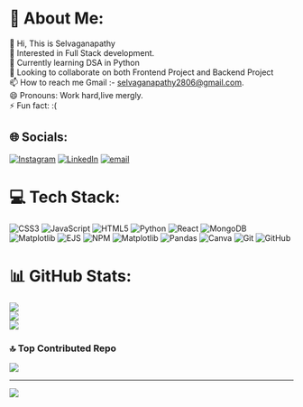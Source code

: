 # 💫 About Me:
👋 Hi, This is Selvaganapathy<br>👀 Interested in Full Stack development.<br>🌱 Currently learning DSA in Python<br>💞️ Looking to collaborate on both Frontend Project and Backend Project<br>📫 How to reach me Gmail :- selvaganapathy2806@gmail.com.<br>😄 Pronouns: Work hard,live mergly.<br>⚡ Fun fact: :(


## 🌐 Socials:
[![Instagram](https://img.shields.io/badge/Instagram-%23E4405F.svg?logo=Instagram&logoColor=white)](https://instagram.com/itz_selvaganapathii) [![LinkedIn](https://img.shields.io/badge/LinkedIn-%230077B5.svg?logo=linkedin&logoColor=white)](https://linkedin.com/in/selvaganapathy-d-822286291) [![email](https://img.shields.io/badge/Email-D14836?logo=gmail&logoColor=white)](mailto:selvaganapathy2806@gmail.com) 

# 💻 Tech Stack:
![CSS3](https://img.shields.io/badge/css3-%231572B6.svg?style=for-the-badge&logo=css3&logoColor=white) ![JavaScript](https://img.shields.io/badge/javascript-%23323330.svg?style=for-the-badge&logo=javascript&logoColor=%23F7DF1E) ![HTML5](https://img.shields.io/badge/html5-%23E34F26.svg?style=for-the-badge&logo=html5&logoColor=white) ![Python](https://img.shields.io/badge/python-3670A0?style=for-the-badge&logo=python&logoColor=ffdd54) ![React](https://img.shields.io/badge/react-%2320232a.svg?style=for-the-badge&logo=react&logoColor=%2361DAFB) ![MongoDB](https://img.shields.io/badge/MongoDB-%234ea94b.svg?style=for-the-badge&logo=mongodb&logoColor=white) ![Matplotlib](https://img.shields.io/badge/Matplotlib-%23ffffff.svg?style=for-the-badge&logo=Matplotlib&logoColor=black) ![EJS](https://img.shields.io/badge/ejs-%23B4CA65.svg?style=for-the-badge&logo=ejs&logoColor=black) ![NPM](https://img.shields.io/badge/NPM-%23CB3837.svg?style=for-the-badge&logo=npm&logoColor=white) ![Matplotlib](https://img.shields.io/badge/Matplotlib-%23ffffff.svg?style=for-the-badge&logo=Matplotlib&logoColor=black) ![Pandas](https://img.shields.io/badge/pandas-%23150458.svg?style=for-the-badge&logo=pandas&logoColor=white) ![Canva](https://img.shields.io/badge/Canva-%2300C4CC.svg?style=for-the-badge&logo=Canva&logoColor=white) ![Git](https://img.shields.io/badge/git-%23F05033.svg?style=for-the-badge&logo=git&logoColor=white) ![GitHub](https://img.shields.io/badge/github-%23121011.svg?style=for-the-badge&logo=github&logoColor=white)
# 📊 GitHub Stats:
![](https://github-readme-stats.vercel.app/api?username=selvaganapathy0605&theme=dark&hide_border=false&include_all_commits=false&count_private=false)<br/>
![](https://github-readme-streak-stats.herokuapp.com/?user=selvaganapathy0605&theme=dark&hide_border=false)<br/>
![](https://github-readme-stats.vercel.app/api/top-langs/?username=selvaganapathy0605&theme=dark&hide_border=false&include_all_commits=false&count_private=false&layout=compact)

### 🔝 Top Contributed Repo
![](https://github-contributor-stats.vercel.app/api?username=selvaganapathy0605&limit=5&theme=dark&combine_all_yearly_contributions=true)

---
[![](https://visitcount.itsvg.in/api?id=selvaganapathy0605&icon=1&color=10)](https://visitcount.itsvg.in)

<!-- Proudly created with GPRM ( https://gprm.itsvg.in ) -->
